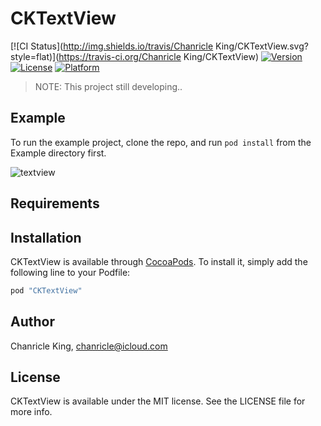 # CKTextView

[![CI Status](http://img.shields.io/travis/Chanricle King/CKTextView.svg?style=flat)](https://travis-ci.org/Chanricle King/CKTextView)
[![Version](https://img.shields.io/cocoapods/v/CKTextView.svg?style=flat)](http://cocoapods.org/pods/CKTextView)
[![License](https://img.shields.io/cocoapods/l/CKTextView.svg?style=flat)](http://cocoapods.org/pods/CKTextView)
[![Platform](https://img.shields.io/cocoapods/p/CKTextView.svg?style=flat)](http://cocoapods.org/pods/CKTextView)

> NOTE: This project still developing.. 

## Example

To run the example project, clone the repo, and run `pod install` from the Example directory first.

![textview](https://github.com/chanricle/CKTextView/blob/master/textview.gif?raw=true)

## Requirements

## Installation

CKTextView is available through [CocoaPods](http://cocoapods.org). To install
it, simply add the following line to your Podfile:

```ruby
pod "CKTextView"
```

## Author

Chanricle King, chanricle@icloud.com

## License

CKTextView is available under the MIT license. See the LICENSE file for more info.
